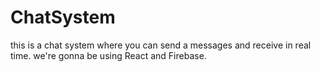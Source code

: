 # ChatSystem
this is a chat system where you can send a messages  and receive in real time. we're gonna be using React and Firebase.
